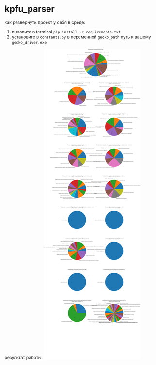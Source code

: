 # kpfu_parser

как развернуть проект у себя в среде:
1. вызовите в terminal `pip install -r requirements.txt`
2. установите в `constants.py` в переменной `gecko_path` путь к вашему `gecko_driver.exe`

результат работы:
<img src='ploted_data.png'>
